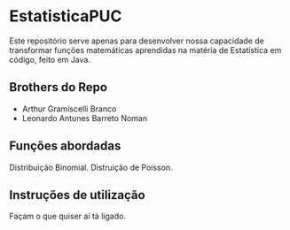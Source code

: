 # EstatisticaPUC

Este repositório serve apenas para desenvolver nossa capacidade de transformar funções matemáticas aprendidas na matéria de Estatística em código, feito em Java.

## Brothers do Repo

-   Arthur Gramiscelli Branco
-   Leonardo Antunes Barreto Noman

## Funções abordadas

Distribuição Binomial.
Distruição de Poisson.

## Instruções de utilização

Façam o que quiser aí tá ligado.
